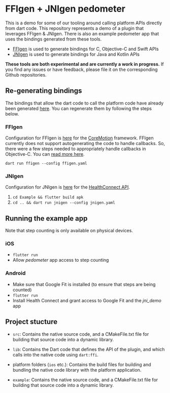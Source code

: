 # FFIgen + JNIgen pedometer

This is a demo for some of our tooling around calling platform APIs directly from dart code. This repository represents a demo of a plugin that leverages FFIgen & JNIgen. There is also an example pedometer app that uses the bindings generated from these tools. 

- [FFIgen](https://pub.dev/packages/ffigen) is used to generate bindings for C, Objective-C and Swift APIs
- [JNIgen](https://pub.dev/packages/jnigen) is used to generate bindings for Java and Kotlin APIs

**These tools are both experimental and are currently a work in progress.** If you find any issues or have feedback, please file it on the corresponding Github repositories. 


## Re-generating bindings
The bindings that allow the dart code to call the platform code have already been generated [here](/lib). You can regenerate them by following the steps below. 

### FFIgen 
Configuration for FFIgen is [here](/ffigen.yaml) for the [CoreMotion](https://developer.apple.com/documentation/coremotion) framework. FFIgen currently does not support autogenerating the code to handle callbacks. So, there were a few steps needed to appropriately handle callbacks in Objective-C. You can [read more here](https://dart.dev/guides/libraries/objective-c-interop#callbacks-and-multithreading-limitations).

`dart run ffigen --config ffigen.yaml`

### JNIgen
Configuration for JNIgen is [here](/jnigen.yaml) for the [HealthConnect API](https://developer.android.com/guide/health-and-fitness/health-connect).

1. `cd Example && flutter build apk`
2. `cd .. && dart run jnigen --config jnigen.yaml`


## Running the example app
Note that step counting is only available on physical devices. 

### iOS
- `flutter run`
- Allow *pedometer* app access to step counting

### Android
- Make sure that Google Fit is installed (to ensure that steps are being counted)
- `flutter run`
- Install Health Connect and grant access to Google Fit and the *jni_demo* app


## Project stucture

* `src`: Contains the native source code, and a CMakeFile.txt file for building
  that source code into a dynamic library.

* `lib`: Contains the Dart code that defines the API of the plugin, and which
  calls into the native code using `dart:ffi`.

* platform folders (`ios` etc.): Contains the build files
  for building and bundling the native code library with the platform application.

* `example`: Contains the native source code, and a CMakeFile.txt file for building
  that source code into a dynamic library.



